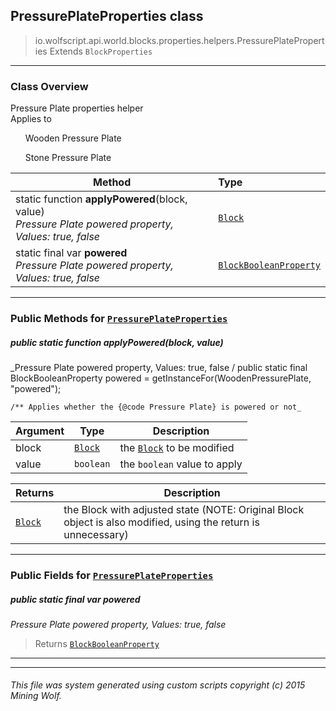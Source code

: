 ## PressurePlateProperties __class__

>io.wolfscript.api.world.blocks.properties.helpers.PressurePlateProperties
>Extends `BlockProperties`

---

### Class Overview

Pressure Plate properties helper<br/> Applies to<br/> <ul>Wooden Pressure Plate</ul> <ul>Stone Pressure Plate</ul>

Method | Type   
--- | :--- 
static function __applyPowered__(block, value) <br> _Pressure Plate powered property, Values: true, false_ | [`Block`](..\..\Block.md)
static final var __powered__ <br> _Pressure Plate powered property, Values: true, false_ | [`BlockBooleanProperty`](..\BlockBooleanProperty.md)



---


### Public Methods for [`PressurePlateProperties`](PressurePlateProperties.md)

##### <a id='applypowered'></a>public static function __applyPowered__(block, value)

_Pressure Plate powered property, Values: true, false /
    public static final BlockBooleanProperty powered = getInstanceFor(WoodenPressurePlate, "powered");

    /** Applies whether the {@code Pressure Plate} is powered or not_

Argument | Type | Description  
--- | --- | --- 
block | [`Block`](..\..\Block.md) | the [`Block`](..\..\Block.md) to be modified
value | `boolean` | the `boolean` value to apply

Returns | Description
--- | --- 
[`Block`](..\..\Block.md) | the Block with adjusted state (NOTE: Original Block object is also modified, using the return is unnecessary)


---

### Public Fields for [`PressurePlateProperties`](PressurePlateProperties.md)

##### <a id='powered'></a>public static final var __powered__

_Pressure Plate powered property, Values: true, false_

>Returns
>  [`BlockBooleanProperty`](..\BlockBooleanProperty.md)

---
---


###### This file was system generated using custom scripts copyright (c) 2015 Mining Wolf.
	

